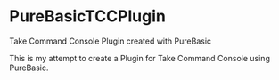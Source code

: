 # PureBasicTCCPlugin
Take Command Console Plugin created with PureBasic

This is my attempt to create a Plugin for Take Command Console using PureBasic.
